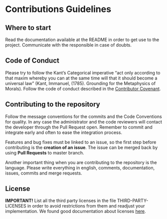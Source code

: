 # Contributions Guidelines

## Where to start
Read the documentation available at the README in order to get use to the project. Communicate with the responsible in case of doubts.

## Code of Conduct

Please try to follow the Kant’s Categorical imperative “act only according to that maxim whereby you can at the same time will that it should become a universal law” (Kant, Immanuel, (1785). Grounding for the Metaphysics of Morals). Follow the code of conduct described in the [Contributor Covenant](http://contributor-covenant.org/).

## Contributing to the repository
Follow the message conventions for the commits and the Code Conventions for quality. In any case the administrator and the code reviewers will contact the developer through the Pull Request open. Remember to commit and integrate early and often to ease the integration process.

Features and bug fixes must be linked to an issue, so the first step before contributing is the **creation of an issue**. The issue can be merged back by using **Pull Requests** to master branch.

Another important thing when you are contributing to the repository is the language. Please write everything in english, comments, documentation, issues, commits and merge requests.

##	License
**IMPORTANT!** List all the third party licenses in the file THIRD-PARTY-LICENSES in order to avoid restrictions from them and readjust your implementation. We found good documentation about licenses [here](https://wiki.duraspace.org/display/DSPACE/Code+Contribution+Guidelines).

